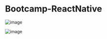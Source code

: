 # Bootcamp-ReactNative

![image](https://user-images.githubusercontent.com/21297341/65991804-5971bf00-e464-11e9-837a-e41ae2c53107.png)

![image](https://user-images.githubusercontent.com/21297341/65991901-84f4a980-e464-11e9-9873-bed68e09e5fd.png)

